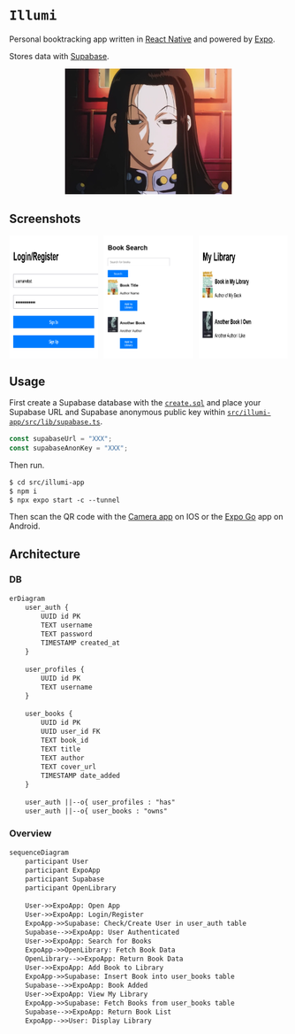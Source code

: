 # `Illumi`

Personal booktracking app written in [React Native](https://reactnative.dev/) and powered by [Expo](https://expo.dev/).

Stores data with [Supabase](https://supabase.com/).

<div align="center">
    <img src="./illumi.webp" width="60%">
</div>

## Screenshots

<div style="display: flex; justify-content: space-between;">
  <img src="./login.png" width="32%">
  <img src="./search.png" width="32%">
  <img src="./library.png" width="32%">
</div>

## Usage

First create a Supabase database with the [`create.sql`](./src/create.sql) and place your Supabase URL and Supabase anonymous public key within [`src/illumi-app/src/lib/supabase.ts`](./src/illumi-app/src/lib/supabase.ts).

```ts
const supabaseUrl = "XXX";
const supabaseAnonKey = "XXX";
```

Then run.

```console
$ cd src/illumi-app
$ npm i
$ npx expo start -c --tunnel
```

Then scan the QR code with the [Camera app](https://docs.expo.dev/versions/latest/sdk/camera/) on IOS or the [Expo Go](https://play.google.com/store/apps/details?id=host.exp.exponent&hl=en_SG) app on Android.

## Architecture

### DB

```mermaid
erDiagram
    user_auth {
        UUID id PK
        TEXT username 
        TEXT password
        TIMESTAMP created_at
    }

    user_profiles {
        UUID id PK 
        TEXT username 
    }

    user_books {
        UUID id PK
        UUID user_id FK
        TEXT book_id
        TEXT title
        TEXT author
        TEXT cover_url
        TIMESTAMP date_added
    }

    user_auth ||--o{ user_profiles : "has"
    user_auth ||--o{ user_books : "owns"

```

### Overview

```mermaid
sequenceDiagram
    participant User
    participant ExpoApp
    participant Supabase
    participant OpenLibrary

    User->>ExpoApp: Open App
    User->>ExpoApp: Login/Register
    ExpoApp->>Supabase: Check/Create User in user_auth table
    Supabase-->>ExpoApp: User Authenticated
    User->>ExpoApp: Search for Books
    ExpoApp->>OpenLibrary: Fetch Book Data
    OpenLibrary-->>ExpoApp: Return Book Data
    User->>ExpoApp: Add Book to Library
    ExpoApp->>Supabase: Insert Book into user_books table
    Supabase-->>ExpoApp: Book Added
    User->>ExpoApp: View My Library
    ExpoApp->>Supabase: Fetch Books from user_books table
    Supabase-->>ExpoApp: Return Book List
    ExpoApp-->>User: Display Library
```